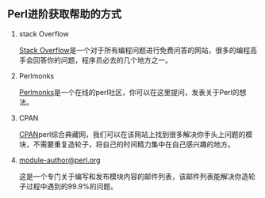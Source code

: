 ## Perl进阶获取帮助的方式

 1. stack Overflow

 	[Stack Overflow](http://www.stackoverflow.com/)是一个对于所有编程问题进行免费问答的网站，很多的编程高手会回答你的问题，程序员必去的几个地方之一。
 
2.  Perlmonks

	[Perlmonks](http://www.perlmonks.org/)是一个在线的perl社区，你可以在这里提问，发表关于Perl的想法。

3. CPAN

	[CPAN](http://www.cpan.org/)perl综合典藏网，我们可以在该网站上找到很多解决你手头上问题的模块，不需要重复造轮子，将自己的时间精力集中在自己感兴趣的地方。
	
4. 	module-author@perl.org

	这是一个专门关于编写和发布模块内容的邮件列表，该邮件列表能解决你造轮子过程中遇到的99.9%的问题。

